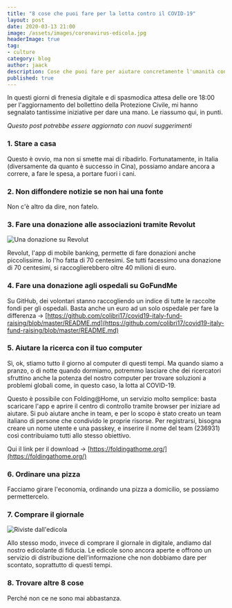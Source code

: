```yaml
---
title: "8 cose che puoi fare per la lotta contro il COVID-19"
layout: post
date: 2020-03-13 21:00
image: /assets/images/coronavirus-edicola.jpg
headerImage: true
tag:
- culture
category: blog
author: jaack
description: Cose che puoi fare per aiutare concretamente l'umanità contro l'epidemia globale COVID-19 causata dal nuovo Coronavirus SARS-CoV-2
published: true
---
```


In questi giorni di frenesia digitale e di spasmodica attesa delle ore 18:00 per l'aggiornamento del bollettino della Protezione Civile, mi hanno segnalato tantissime iniziative per dare una mano. Le riassumo qui, in punti.

*Questo post potrebbe essere aggiornato con nuovi suggerimenti*

<h3>1. Stare a casa</h3>

Questo è ovvio, ma non si smette mai di ribadirlo. Fortunatamente, in Italia (diversamente da quanto è successo in Cina), possiamo andare ancora a correre, a fare le spesa, a portare fuori i cani.

<h3>2. Non diffondere notizie se non hai una fonte</h3>

Non c'è altro da dire, non fatelo.


<h3>3. Fare una donazione alle associazioni tramite Revolut</h3>

<img class="image" src="{{base}}/assets/images/coronavirus-donazione-revolut.png" alt="Una donazione su Revolut" />

Revolut, l'app di mobile banking, permette di fare donazioni anche piccolissime. Io l'ho fatta di 70 centesimi. Se tutti facessimo una donazione di 70 centesimi, si raccoglierebbero oltre 40 milioni di euro.


<h3>4. Fare una donazione agli ospedali su GoFundMe</h3>

Su GitHub, dei volontari stanno raccogliendo un indice di tutte le raccolte fondi per gli ospedali. Basta anche un euro ad un solo ospedale per fare la differenza -> [https://github.com/colibri17/covid19-italy-fund-raising/blob/master/README.md](https://github.com/colibri17/covid19-italy-fund-raising/blob/master/README.md)


<h3>5. Aiutare la ricerca con il tuo computer</h3>

Sì, ok, stiamo tutto il giorno al computer di questi tempi. Ma quando siamo a pranzo, o di notte quando dormiamo, potremmo lasciare che dei ricercatori sfruttino anche la potenza del nostro computer per trovare soluzioni a problemi globali come, in questo caso, la lotta al COVID-19.

Questo è possibile con Folding@Home, un servizio molto semplice: basta scaricare l'app e aprire il centro di controllo tramite browser per iniziare ad aiutare. Si può aiutare anche in team, e per lo scopo è stato creato un team italiano di persone che condivido le proprie risorse. Per registrarsi, bisogna creare un nome utente e una passkey, e inserire il nome del team (236931) così contribuiamo tutti allo stesso obiettivo.

Qui il link per il download -> [https://foldingathome.org/](https://foldingathome.org/)

### 6. Ordinare una pizza

Facciamo girare l'economia, ordinando una pizza a domicilio, se possiamo permettercelo.

### 7. Comprare il giornale

<img class="image" src="{{base}}/assets/images/coronavirus-edicola.jpg"
alt="Riviste dall'edicola" />

Allo stesso modo, invece di comprare il giornale in digitale, andiamo dal nostro edicolante di fiducia. Le edicole sono ancora aperte e offrono un servizio di distribuzione dell'informazione che non dobbiamo dare per scontato, soprattutto di questi tempi.

### 8. Trovare altre 8 cose
Perché non ce ne sono mai abbastanza.
